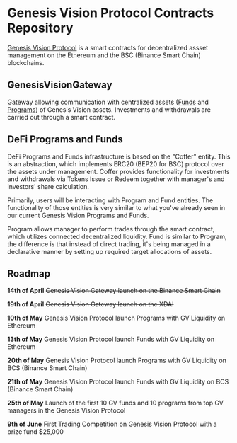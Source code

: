 # Genesis Vision Protocol Contracts Repository

[Genesis Vision Protocol](https://genesis.vision) is a smart contracts for decentralized assset management on the Ethereum and the BSC (Binance Smart Chain) blockchains.

## GenesisVisionGateway

Gateway allowing communication with centralized assets ([Funds](https://genesis.vision/invest/funds) and [Programs](https://genesis.vision/invest/programs)) of Genesis Vision assets. Investments and withdrawals are carried out through a smart contract.

## DeFi Programs and Funds

DeFi Programs and Funds infrastructure is based on the "Coffer" entity. This is an abstraction, which implements ERC20 (BEP20 for BSC) protocol over the assets under management. Coffer provides functionality for investments and withdrawals via Tokens Issue or Redeem together with manager's and investors' share calculation.

Primarily, users will be interacting with Program and Fund entities. The functionality of those entities is very similar to what you've already seen in our current Genesis Vision Programs and Funds.

Program allows manager to perform trades through the smart contract, which utilizes connected decentralized liquidity. Fund is similar to Program, the difference is that instead of direct trading, it's being managed in a declarative manner by setting up required target allocations of assets.

## Roadmap

**14th of April**
~~Genesis Vision Gateway launch on the Binance Smart Chain~~

**19th of April**
~~Genesis Vision Gateway launch on the XDAI~~

**10th of May**
Genesis Vision Protocol launch Programs with GV Liquidity on Ethereum

**13th of May**
Genesis Vision Protocol launch Funds with GV Liquidity on Ethereum

**20th of May**
Genesis Vision Protocol launch Programs with GV Liquidity on BCS (Binance Smart Chain)

**21th of May**
Genesis Vision Protocol launch Funds with GV Liquidity on BCS (Binance Smart Chain)

**25th of May**
Launch of the first 10 GV funds and 10 programs from top GV managers in the Genesis Vision Protocol

**9th of June**
First Trading Competition on Genesis Vision Protocol with a prize fund $25,000
